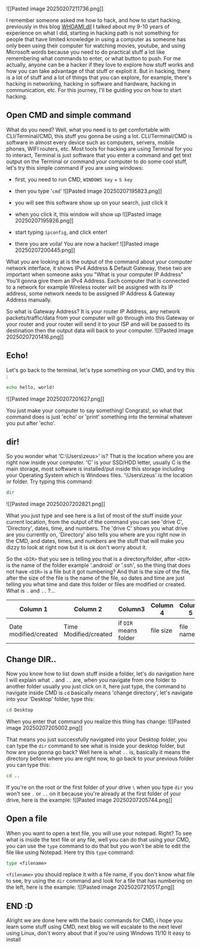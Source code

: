 ![[Pasted image 20250207211736.png]]


I remember someone asked me how to hack, and how to start hacking, previously in this blog [WHOAMI.dll](https://fiizdev.com/blog/post/WHOAMI.dll) I talked about my 9-10 years of experience on what I did, starting in hacking path is not something for people that have limited knowledge in using a computer as someone has only been using their computer for watching movies, youtube, and using Microsoft words because you need to do practical stuff a lot like remembering what commands to enter, or what button to push. For me actually, anyone can be a hacker if they love to explore how stuff works and how you can take advantage of that stuff or exploit it. But in hacking, there is a lot of stuff and a lot of things that you can explore, for example, there's hacking in networking, hacking in software and hardware, hacking in communication, etc. For this journey, I'll be guiding you on how to start hacking.

## Open CMD and simple command

What do you need? Well, what you need is to get comfortable with CLI/Terminal/CMD, this stuff you gonna be using a lot. CLI/Terminal/CMD is software in almost every device such as computers, servers, mobile phones, WIFI routers, etc. Most tools for hacking are using Terminal for you to interact, Terminal is just software that you enter a command and get text output on the Terminal or command your computer to do some cool stuff, let's try this simple command if you are using windows:

- first, you need to run CMD, `WINDOWS key` + `S key`
- then you type '`cmd`'
![[Pasted image 20250207195823.png]]

- you will see this software show up on your search, just click it
- when you click it, this window will show up
![[Pasted image 20250207195926.png]]

- start typing `ipconfig`, and click enter!
- there you are voila! You are now a hacker!
![[Pasted image 20250207200445.png]]

What you are looking at is the output of the command about your computer network interface, it shows IPv4 Address & Default Gateway, these two are important when someone asks you "What is your computer IP Address" You'll gonna give them an IPv4 Address. Each computer that is connected to a network for example Wireless router will be assigned with its IP address, some network needs to be assigned IP Address & Gateway Address manually.

So what is Gateway Address? It is your router IP Address, any network packets/traffic/data from your computer will go through into this Gateway or your router and your router will send it to your ISP and will be passed to its destination then the output data will back to your computer.
![[Pasted image 20250207201416.png]]

## Echo!

Let's go back to the terminal, let's type something on your CMD, and try this :
```cmd
echo hello, world!
```

![[Pasted image 20250207201627.png]]

You just make your computer to say something! Congrats!, so what that command does is just 'echo' or 'print' something into the terminal whatever you put after 'echo'. 

## dir!

So you wonder what 'C:\\Users\\zeus>' is? That is the location where you are right now inside your computer. 'C' is your SSD/HDD letter, usually C is the main storage, most software is installed/put inside this storage including your Operating System which is Windows files. '\\Users\\zeus' is the location or folder. Try typing this command:
```cmd
dir
```

![[Pasted image 20250207202821.png]]

What you just type and see here is a list of most of the stuff inside your current location, from the output of the command you can see 'drive C', 'Directory', dates, time, and numbers. The 'drive C' shows you what drive are you currently on, 'Directory' also tells you where are you right now in the CMD, and dates, times, and numbers are the stuff that will make you dizzy to look at right now but it is ok don't worry about it.

So the `<DIR>` that you see is telling you that is a directory/folder, after `<DIR>` is the name of the folder example '.android' or '.ssh', so the thing that does not have `<DIR>` is a file but it got numbering? And that is the size of the file, after the size of the file is the name of the file, so dates and time are just telling you what time and date this folder or files are modified or created. What is `.` and `..` ?...


| Column 1              | Column 2              | Column3               | Column 4  | Column 5  |
| --------------------- | --------------------- | --------------------- | --------- | --------- |
| Date modified/created | Time Modified/created | if `DIR` means folder | file size | file name |


## Change DIR..

Now you know how to list down stuff inside a folder, let's do navigation here I will explain what `.` and `..` are, when you navigate from one folder to another folder usually you just click on it, here just type, the command to navigate inside CMD is `cd` basically means 'change directory', let's navigate into your 'Desktop' folder, type this:
```cmd
cd Desktop
```

When you enter that command you realize this thing has change:
![[Pasted image 20250207205002.png]]

That means you just successfully navigated into your Desktop folder, you can type the `dir` command to see what is inside your desktop folder, but how are you gonna go back? Well here is what `..` is, basically it means the directory before where you are right now, to go back to your previous folder you can type this:
```cmd
cd ..
```

If you're on the root or the first folder of your drive `\` when you type `dir` you won't see `.` or `..` on it because you're already at the first folder of your drive, here is the example:
![[Pasted image 20250207205744.png]]

## Open a file

When you want to open a text file, you will use your notepad. Right? To see what is inside the text file or any file, well you can do that using your CMD, you can use the `type` command to do that but you won't be able to edit the file like using Notepad. Here try this `type` command:
```cmd
type <filename>
```

`<filename>` you should replace it with a file name, if you don't know what file to see, try using the `dir` command and look for a file that has numbering on the left, here is the example:
![[Pasted image 20250207210517.png]]

## END :D

Alright we are done here with the basic commands for CMD, i hope you learn some stuff using CMD, next blog we will escalate to the next level using Linux, don't worry about that if you're using Windows 11/10 It easy to install

